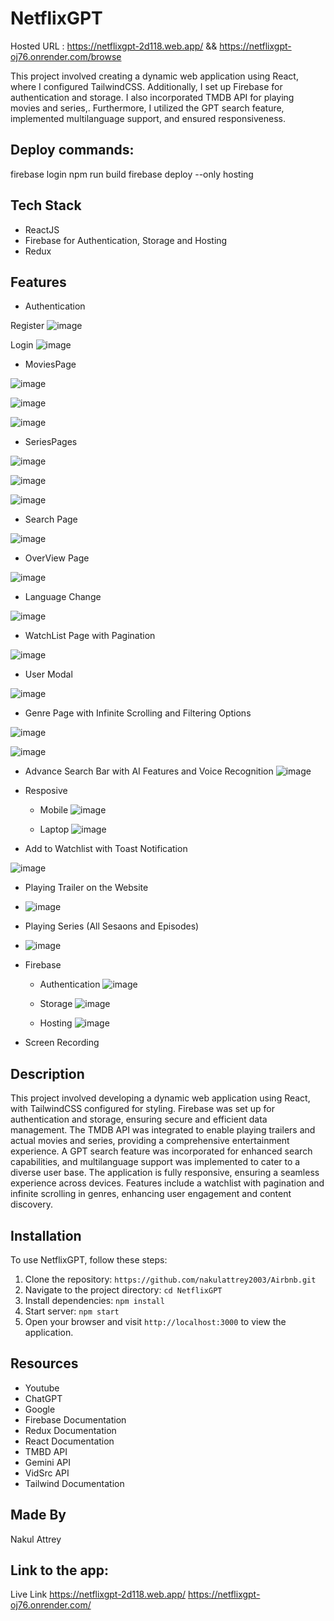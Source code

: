 # NetflixGPT

Hosted URL : https://netflixgpt-2d118.web.app/ && https://netflixgpt-oj76.onrender.com/browse

This project involved creating a dynamic web application using React, where I configured TailwindCSS. Additionally, I set up Firebase for authentication and storage.
I also incorporated TMDB API for playing movies and series,. Furthermore, I utilized the GPT search feature, implemented multilanguage support, and ensured responsiveness.

## Deploy commands:

firebase login
npm run build
firebase deploy --only hosting

## Tech Stack

- ReactJS
- Firebase for Authentication, Storage and Hosting
- Redux

## Features

- Authentication

Register
![image](https://github.com/nakulattrey2003/NetflixGPT/assets/101697066/0b0634af-eb51-485a-83b5-4e4568cecf3b)

Login
![image](https://github.com/nakulattrey2003/NetflixGPT/assets/101697066/9398dbc3-a270-4d4c-8b87-00caf2f1426d)

- MoviesPage

![image](https://github.com/nakulattrey2003/NetflixGPT/assets/101697066/df192f2e-b88b-4719-a02b-7fba5fe2d3b9)

![image](https://github.com/nakulattrey2003/NetflixGPT/assets/101697066/b0f7a2c0-99f6-4e1d-92e9-a2106ed20362)

![image](https://github.com/nakulattrey2003/NetflixGPT/assets/101697066/41f6f520-0988-4668-997f-767161cf587a)

- SeriesPages

![image](https://github.com/nakulattrey2003/NetflixGPT/assets/101697066/25ca53da-443e-4939-9fd4-ce6fb5bd81bd)

![image](https://github.com/nakulattrey2003/NetflixGPT/assets/101697066/1b2ec459-df15-4433-a40f-33f8caa01dc2)

![image](https://github.com/nakulattrey2003/NetflixGPT/assets/101697066/cf0f99c0-2344-4fb0-9b7e-462e757da435)

- Search Page

![image](https://github.com/nakulattrey2003/NetflixGPT/assets/101697066/86805726-9f5c-4f43-bb8d-50bc3c11fb79)

- OverView Page

![image](https://github.com/nakulattrey2003/NetflixGPT/assets/101697066/b33e93e8-9653-432b-8464-36aee93bfab5)

- Language Change

![image](https://github.com/nakulattrey2003/NetflixGPT/assets/101697066/1ad0c0d1-1506-42be-a2d0-02020efb7dde)

- WatchList Page with Pagination

![image](https://github.com/nakulattrey2003/NetflixGPT/assets/101697066/0c4979f1-6d55-442d-b8fa-06ca29520a50)

- User Modal

![image](https://github.com/nakulattrey2003/NetflixGPT/assets/101697066/5b3c3798-d916-43cb-b2c8-aa1c4c652ce4)

- Genre Page with Infinite Scrolling and Filtering Options

![image](https://github.com/nakulattrey2003/NetflixGPT/assets/101697066/0227e212-5042-4468-890a-834daefb62c9)

![image](https://github.com/nakulattrey2003/NetflixGPT/assets/101697066/11e295e1-25dd-4f48-85e2-ee13da0c958d)

- Advance Search Bar with AI Features and Voice Recognition
  ![image](https://github.com/nakulattrey2003/NetflixGPT/assets/101697066/5e81029d-5bcf-46be-bf0e-cee0d0fd0efc)

- Resposive

  - Mobile
    ![image](https://github.com/nakulattrey2003/NetflixGPT/assets/101697066/45153184-ca02-4c54-aa1b-ed7a7f6ac0cc)

  - Laptop
    ![image](https://github.com/nakulattrey2003/NetflixGPT/assets/101697066/74d8f9ef-aa50-45b0-8b8a-285b8665eade)

- Add to Watchlist with Toast Notification

![image](https://github.com/nakulattrey2003/NetflixGPT/assets/101697066/faadab0d-125c-49c1-a139-ee6fb88e0690)

- Playing Trailer on the Website
- ![image](https://github.com/nakulattrey2003/NetflixGPT/assets/101697066/e1675a30-f145-4ddd-b274-5d8634858f68)

- Playing Series (All Sesaons and Episodes)
- ![image](https://github.com/nakulattrey2003/NetflixGPT/assets/101697066/d1f6ec05-8ee5-4a3d-ba6b-5cdf318ffdf4)

- Firebase

  - Authentication
    ![image](https://github.com/user-attachments/assets/0c1693f8-57b6-4c67-b6d9-25bcd72b0781)

  - Storage
    ![image](https://github.com/user-attachments/assets/02ceafc2-8ab1-413f-b142-75935c24ff84)

  - Hosting
    ![image](https://github.com/user-attachments/assets/8eddba97-b139-4a28-97d3-f5993cd4a8c9)

- Screen Recording

## Description

This project involved developing a dynamic web application using React, with TailwindCSS configured for styling. Firebase was set up for authentication and storage, ensuring secure and efficient data management. The TMDB API was integrated to enable playing trailers and actual movies and series, providing a comprehensive entertainment experience. A GPT search feature was incorporated for enhanced search capabilities, and multilanguage support was implemented to cater to a diverse user base. The application is fully responsive, ensuring a seamless experience across devices. Features include a watchlist with pagination and infinite scrolling in genres, enhancing user engagement and content discovery.

## Installation

To use NetflixGPT, follow these steps:

1. Clone the repository: `https://github.com/nakulattrey2003/Airbnb.git`
2. Navigate to the project directory: `cd NetflixGPT`
3. Install dependencies: `npm install`
4. Start server: `npm start`
5. Open your browser and visit `http://localhost:3000` to view the application.

## Resources

- Youtube
- ChatGPT
- Google
- Firebase Documentation
- Redux Documentation
- React Documentation
- TMBD API
- Gemini API
- VidSrc API
- Tailwind Documentation

## Made By

Nakul Attrey

## Link to the app:

Live Link
https://netflixgpt-2d118.web.app/
https://netflixgpt-oj76.onrender.com/
